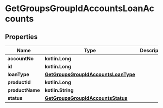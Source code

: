 
# GetGroupsGroupIdAccountsLoanAccounts

## Properties
| Name | Type | Description | Notes |
| ------------ | ------------- | ------------- | ------------- |
| **accountNo** | **kotlin.Long** |  |  [optional] |
| **id** | **kotlin.Long** |  |  [optional] |
| **loanType** | [**GetGroupsGroupIdAccountsLoanType**](GetGroupsGroupIdAccountsLoanType.md) |  |  [optional] |
| **productId** | **kotlin.Long** |  |  [optional] |
| **productName** | **kotlin.String** |  |  [optional] |
| **status** | [**GetGroupsGroupIdAccountsStatus**](GetGroupsGroupIdAccountsStatus.md) |  |  [optional] |



